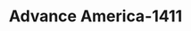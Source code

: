 ---
f_zip-code: 80631
f_state-code: CO
title: Advance America-1411
f_phone: 970-336-1147
f_city-only: Greeley
f_address: 2668 11Th Avenue Greeley
f_location-unique-id: '1411'
slug: advance-america-1411
updated-on: '2024-05-30T13:46:58.046Z'
created-on: '2024-05-30T13:36:59.803Z'
published-on: '2024-05-30T13:54:32.469Z'
f_city-state: cms/city/greeley-co.md
f_company: cms/company/advance-america.md
f_state: cms/state/colorado.md
layout: '[payday-loan].html'
tags: payday-loan
---